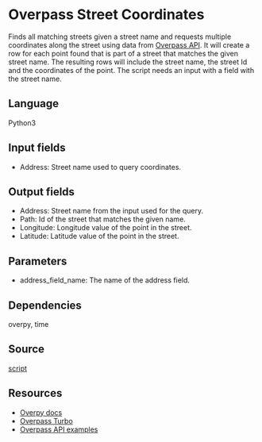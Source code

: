 # Overpass Street Coordinates

Finds all matching streets given a street name and requests multiple coordinates along the street using data from [Overpass API](https://wiki.openstreetmap.org/wiki/Overpass_API).
It will create a row for each point found that is part of a street that matches the given street name.
The resulting rows will include the street name, the street Id and the coordinates of the point.
The script needs an input with a field with the street name.

## Language
Python3

## Input fields
 - Address: Street name used to query coordinates.

## Output fields
 - Address: Street name from the input used for the query.
 - Path: Id of the street that matches the given name.
 - Longitude: Longitude value of the point in the street.
 - Latitude: Latitude value of the point in the street.

## Parameters
 - address_field_name: The name of the address field.

## Dependencies
overpy, time

## Source
[script](https://github.com/visokio/omniscope-custom-blocks/blob/master/Connectors/Overpass/Street%20Coordinates/Python/script.py)

## Resources
 - [Overpy docs](https://python-overpy.readthedocs.io/en/latest/example.html#use-overpass-ql-or-overpass-xml)
 - [Overpass Turbo](http://overpass-turbo.eu/)
 - [Overpass API examples](https://wiki.openstreetmap.org/wiki/Overpass_API/Overpass_API_by_Example#List_of_streets)
